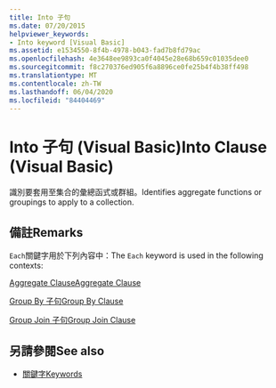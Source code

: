 ```yaml
---
title: Into 子句
ms.date: 07/20/2015
helpviewer_keywords:
- Into keyword [Visual Basic]
ms.assetid: e1534550-8f4b-4978-b043-fad7b8fd79ac
ms.openlocfilehash: 4e3648ee9893ca0f4045e28e68b659c01035dee0
ms.sourcegitcommit: f8c270376ed905f6a8896ce0fe25b4f4b38ff498
ms.translationtype: MT
ms.contentlocale: zh-TW
ms.lasthandoff: 06/04/2020
ms.locfileid: "84404469"
---
```

# <a name="into-clause-visual-basic"></a><span data-ttu-id="a10f5-102">Into 子句 (Visual Basic)</span><span class="sxs-lookup"><span data-stu-id="a10f5-102">Into Clause (Visual Basic)</span></span>
<span data-ttu-id="a10f5-103">識別要套用至集合的彙總函式或群組。</span><span class="sxs-lookup"><span data-stu-id="a10f5-103">Identifies aggregate functions or groupings to apply to a collection.</span></span>  
  
## <a name="remarks"></a><span data-ttu-id="a10f5-104">備註</span><span class="sxs-lookup"><span data-stu-id="a10f5-104">Remarks</span></span>  
 <span data-ttu-id="a10f5-105">`Each`關鍵字用於下列內容中：</span><span class="sxs-lookup"><span data-stu-id="a10f5-105">The `Each` keyword is used in the following contexts:</span></span>  
  
 [<span data-ttu-id="a10f5-106">Aggregate Clause</span><span class="sxs-lookup"><span data-stu-id="a10f5-106">Aggregate Clause</span></span>](../queries/aggregate-clause.md)  
  
 [<span data-ttu-id="a10f5-107">Group By 子句</span><span class="sxs-lookup"><span data-stu-id="a10f5-107">Group By Clause</span></span>](../queries/group-by-clause.md)  
  
 [<span data-ttu-id="a10f5-108">Group Join 子句</span><span class="sxs-lookup"><span data-stu-id="a10f5-108">Group Join Clause</span></span>](../queries/group-join-clause.md)  
  
## <a name="see-also"></a><span data-ttu-id="a10f5-109">另請參閱</span><span class="sxs-lookup"><span data-stu-id="a10f5-109">See also</span></span>

- [<span data-ttu-id="a10f5-110">關鍵字</span><span class="sxs-lookup"><span data-stu-id="a10f5-110">Keywords</span></span>](../keywords/index.md)
